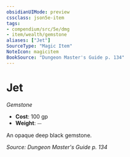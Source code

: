 ```yaml
---
obsidianUIMode: preview
cssclass: json5e-item
tags:
- compendium/src/5e/dmg
- item/wealth/gemstone
aliases: ["Jet"]
SourceType: "Magic Item"
NoteIcon: magicitem
BookSource: "Dungeon Master's Guide p. 134"
---
```

# Jet
*Gemstone*  

- **Cost**: 100 gp
- **Weight**: ⏤

An opaque deep black gemstone.

*Source: Dungeon Master's Guide p. 134*